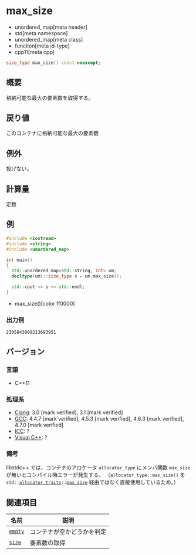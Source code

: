 # max_size
* unordered_map[meta header]
* std[meta namespace]
* unordered_map[meta class]
* function[meta id-type]
* cpp11[meta cpp]

```cpp
size_type max_size() const noexcept;
```

## 概要
格納可能な最大の要素数を取得する。


## 戻り値
このコンテナに格納可能な最大の要素数


## 例外
投げない。


## 計算量
定数


## 例
```cpp example
#include <iostream>
#include <string>
#include <unordered_map>

int main()
{
  std::unordered_map<std::string, int> um;
  decltype(um)::size_type s = um.max_size();

  std::cout << s << std::endl;
}
```
* max_size()[color ff0000]

### 出力例
```
2305843009213693951
```

## バージョン
### 言語
- C++11

### 処理系
- [Clang](/implementation.md#clang): 3.0 [mark verified], 3.1 [mark verified]
- [GCC](/implementation.md#gcc): 4.4.7 [mark verified], 4.5.3 [mark verified], 4.6.3 [mark verified], 4.7.0 [mark verified]
- [ICC](/implementation.md#icc): ?
- [Visual C++](/implementation.md#visual_cpp): ?

### 備考
libstdc++ では、コンテナのアロケータ `allocator_type` にメンバ関数 `max_size` が無いとコンパイル時エラーが発生する。
（`allocator_type::max_size()` を `std::`[`allocator_traits`](/reference/memory/allocator_traits.md)`::`[`max_size`](/reference/memory/allocator_traits/max_size.md) 経由ではなく直接使用しているため。）


## 関連項目
| 名前 | 説明 |
|-----------------------|----------------------------|
| [`empty`](empty.md) | コンテナが空かどうかを判定 |
| [`size`](size.md)   | 要素数の取得               |

